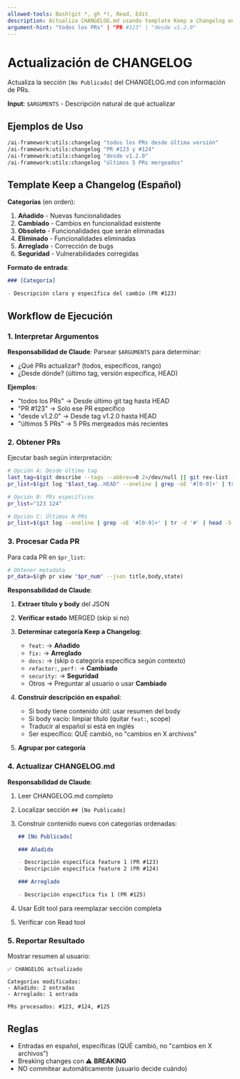 ```yaml
---
allowed-tools: Bash(git *, gh *), Read, Edit
description: Actualiza CHANGELOG.md usando template Keep a Changelog en español
argument-hint: "todos los PRs" | "PR #123" | "desde v1.2.0"
---
```


# Actualización de CHANGELOG

Actualiza la sección `[No Publicado]` del CHANGELOG.md con información de PRs.

**Input**: `$ARGUMENTS` - Descripción natural de qué actualizar

## Ejemplos de Uso

```bash
/ai-framework:utils:changelog "todos los PRs desde última versión"
/ai-framework:utils:changelog "PR #123 y #124"
/ai-framework:utils:changelog "desde v1.2.0"
/ai-framework:utils:changelog "últimos 5 PRs mergeados"
```

## Template Keep a Changelog (Español)

**Categorías** (en orden):

1. **Añadido** - Nuevas funcionalidades
2. **Cambiado** - Cambios en funcionalidad existente
3. **Obsoleto** - Funcionalidades que serán eliminadas
4. **Eliminado** - Funcionalidades eliminadas
5. **Arreglado** - Corrección de bugs
6. **Seguridad** - Vulnerabilidades corregidas

**Formato de entrada**:

```markdown
### [Categoría]

- Descripción clara y específica del cambio (PR #123)
```

## Workflow de Ejecución

### 1. Interpretar Argumentos

**Responsabilidad de Claude**: Parsear `$ARGUMENTS` para determinar:

- ¿Qué PRs actualizar? (todos, específicos, rango)
- ¿Desde dónde? (último tag, versión específica, HEAD)

**Ejemplos**:

- "todos los PRs" → Desde último git tag hasta HEAD
- "PR #123" → Solo ese PR específico
- "desde v1.2.0" → Desde tag v1.2.0 hasta HEAD
- "últimos 5 PRs" → 5 PRs mergeados más recientes

### 2. Obtener PRs

Ejecutar bash según interpretación:

```bash
# Opción A: Desde último tag
last_tag=$(git describe --tags --abbrev=0 2>/dev/null || git rev-list --max-parents=0 HEAD)
pr_list=$(git log "$last_tag..HEAD" --oneline | grep -oE '#[0-9]+' | tr -d '#' | sort -u)

# Opción B: PRs específicos
pr_list="123 124"

# Opción C: Últimos N PRs
pr_list=$(git log --oneline | grep -oE '#[0-9]+' | tr -d '#' | head -5 | sort -u)
```

### 3. Procesar Cada PR

Para cada PR en `$pr_list`:

```bash
# Obtener metadata
pr_data=$(gh pr view "$pr_num" --json title,body,state)
```

**Responsabilidad de Claude**:

1. **Extraer título y body** del JSON
2. **Verificar estado** MERGED (skip si no)
3. **Determinar categoría Keep a Changelog**:
   - `feat:` → **Añadido**
   - `fix:` → **Arreglado**
   - `docs:` → (skip o categoría específica según contexto)
   - `refactor:`, `perf:` → **Cambiado**
   - `security:` → **Seguridad**
   - Otros → Preguntar al usuario o usar **Cambiado**

4. **Construir descripción en español**:
   - Si body tiene contenido útil: usar resumen del body
   - Si body vacío: limpiar título (quitar `feat:`, scope)
   - Traducir al español si está en inglés
   - Ser específico: QUÉ cambió, no "cambios en X archivos"

5. **Agrupar por categoría**

### 4. Actualizar CHANGELOG.md

**Responsabilidad de Claude**:

1. Leer CHANGELOG.md completo
2. Localizar sección `## [No Publicado]`
3. Construir contenido nuevo con categorías ordenadas:

   ```markdown
   ## [No Publicado]

   ### Añadido

   - Descripción específica feature 1 (PR #123)
   - Descripción específica feature 2 (PR #124)

   ### Arreglado

   - Descripción específica fix 1 (PR #125)
   ```

4. Usar Edit tool para reemplazar sección completa
5. Verificar con Read tool

### 5. Reportar Resultado

Mostrar resumen al usuario:

```
✅ CHANGELOG actualizado

Categorías modificadas:
- Añadido: 2 entradas
- Arreglado: 1 entrada

PRs procesados: #123, #124, #125
```

## Reglas

- Entradas en español, específicas (QUÉ cambió, no "cambios en X archivos")
- Breaking changes con ⚠️ **BREAKING**
- NO commitear automáticamente (usuario decide cuándo)

